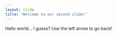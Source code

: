 ```yaml
---
layout: slide
title: "Welcome to our second slide!"
---
```

Hello world... I guess?
Use the left arrow to go back!